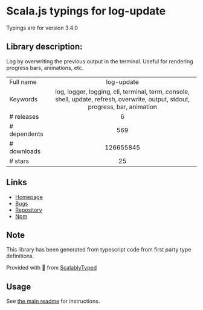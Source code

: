 
# Scala.js typings for log-update

Typings are for version 3.4.0

## Library description:
Log by overwriting the previous output in the terminal. Useful for rendering progress bars, animations, etc.

|                    |                 |
| ------------------ | :-------------: |
| Full name          | log-update |
| Keywords           | log, logger, logging, cli, terminal, term, console, shell, update, refresh, overwrite, output, stdout, progress, bar, animation |
| # releases         | 6 |
| # dependents       | 569 |
| # downloads        | 126655845 |
| # stars            | 25 |

## Links
- [Homepage](https://github.com/sindresorhus/log-update#readme)
- [Bugs](https://github.com/sindresorhus/log-update/issues)
- [Repository](https://github.com/sindresorhus/log-update)
- [Npm](https://www.npmjs.com/package/log-update)
    


## Note
This library has been generated from typescript code from first party type definitions.

Provided with :purple_heart: from [ScalablyTyped](https://github.com/oyvindberg/ScalablyTyped)

## Usage
See [the main readme](../../readme.md) for instructions.


